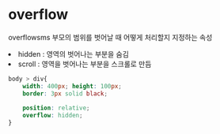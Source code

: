 # overflow

overflowsms 부모의 범위를 벗어날 때 어떻게 처리할지 지정하는 속성

<li> hidden : 영역의 벗어나는 부분을 숨김
<li> scroll : 영역을 벗어나는 부분을 스크롤로 만듬

```css
body > div{
    width: 400px; height: 100px;
    border: 3px solid black;
    
    position: relative;
    overflow: hidden;
}
```
